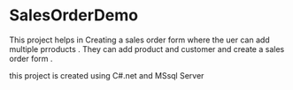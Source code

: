# SalesOrderDemo
This project helps in Creating a sales order form where  the uer can add multiple 
prroducts . They can add product and customer and create a sales order form .

this project is created using C#.net and MSsql Server



